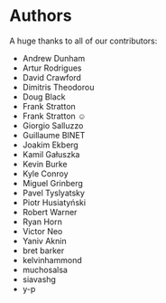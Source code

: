 Authors
=======

A huge thanks to all of our contributors:


- Andrew Dunham 
- Artur Rodrigues 
- David Crawford 
- Dimitris Theodorou 
- Doug Black 
- Frank Stratton 
- Frank Stratton ☺ 
- Giorgio Salluzzo 
- Guillaume BINET 
- Joakim Ekberg 
- Kamil Gałuszka 
- Kevin Burke 
- Kyle Conroy 
- Miguel Grinberg 
- Pavel Tyslyatsky 
- Piotr Husiatyński 
- Robert Warner 
- Ryan Horn 
- Victor Neo 
- Yaniv Aknin 
- bret barker 
- kelvinhammond 
- muchosalsa 
- siavashg 
- y-p 
